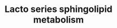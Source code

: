 ---
annotations:
- id: PW:0001062
  parent: classic metabolic pathway
  type: Pathway Ontology
  value: lacto-series glycosphingolipid metabolic pathway
- id: PW:0000164
  parent: classic metabolic pathway
  type: Pathway Ontology
  value: ganglioside metabolic pathway
- id: PW:0000010
  parent: classic metabolic pathway
  type: Pathway Ontology
  value: lipid metabolic pathway
authors:
- Conroy lipids
- AlexanderPico
- Larsgw
description: lacto series glycosphingolipid biosynthesis
last-edited: 2023-02-01
organisms:
- Homo sapiens
redirect_from:
- /index.php/Pathway:WP5303
- /instance/WP5303
- /instance/WP5303_rr125334
revision: r125334
schema-jsonld:
- '@context': https://schema.org/
  '@id': https://wikipathways.github.io/pathways/WP5303.html
  '@type': Dataset
  creator:
    '@type': Organization
    name: WikiPathways
  description: lacto series glycosphingolipid biosynthesis
  keywords:
  - A Lewis B
  - B3GALT1
  - B3GALT2
  - B3GNT5
  - FUT1
  - FUT2
  - FUT3
  - LacCer
  - Lc3Cer
  - Lc4Cer/LM1
  - Lewis A
  - Lewis B
  - Sialyl Lewis A
  - Type I H antigen
  - Type IA antigen
  - Type IB antigen
  - sialyl-lactotetraosylceramide
  license: CC0
  name: Lacto series sphingolipid metabolism
seo: CreativeWork
title: Lacto series sphingolipid metabolism
wpid: WP5303
---
